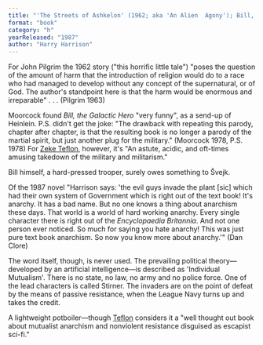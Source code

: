 ```yaml
---
title: "'The Streets of Ashkelon' (1962; aka 'An Alien  Agony'); Bill, the Galactic Hero (1965); The Stainless  Steel Rat Gets Drafted (1987)"
format: "book"
category: "h"
yearReleased: "1987"
author: "Harry Harrison"
---
```

For John Pilgrim the 1962 story ("this horrific little  tale") "poses the question of the amount of harm that the introduction of  religion would do to a race who had  managed to develop without any concept of the supernatural, or of God. The  author's standpoint here is that the harm would be enormous and irreparable" . .  . (Pilgrim 1963)

Moorcock found _Bill, the Galactic Hero_  "very funny", as a send-up of Heinlein. P.S. didn't get the joke: "The drawback  with repeating this parody, chapter after chapter, is that the resulting book is no longer a parody of the martial spirit, but just another plug for the  military." (Moorcock 1978, P.S. 1978) For
<a href="https://seesharppress.wordpress.com/2013/10/24/anarchist-science-fiction-favorite-novels/"> Zeke Teflon</a>, however, it's "An astute, acidic, and oft-times amusing takedown of the military and militarism."

Bill himself, a hard-pressed trooper, surely  owes something to Švejk.

Of the 1987 novel "Harrison says: 'the evil guys invade the plant [sic] which had their own system of Government which is right out of the text book! It's anarchy. It has a bad name. But no one knows a thing about anarchism these days. That world is a world of hard working anarchy. Every single character there is right out of the _Encyclopaedia Britannia_. And not one person ever noticed. So much for saying you hate anarchy! This was just pure text book anarchism. So now you know more about anarchy.'" (Dan Clore)

The word  itself, though, is never used. The prevailing political theory—developed by an  artificial intelligence—is described as 'Individual Mutualism'. There is no  state, no law, no army and no police force. One of the lead characters is called Stirner. The invaders are on the point of defeat by the means of passive  resistance, when the League Navy turns up and takes the credit.

A  lightweight potboiler—though <a href="http://seesharppress.wordpress.com/2013/10/24/anarchist-science-fiction-favorite-novels/"> Teflon</a> considers it a "well thought out book about mutualist anarchism and  nonviolent resistance disguised as escapist sci-fi."
